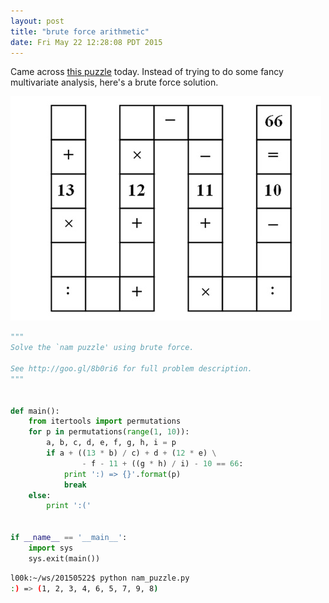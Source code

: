 ```yaml
---
layout: post
title: "brute force arithmetic"
date: Fri May 22 12:28:08 PDT 2015
---
```


Came across [this puzzle](http://www.theguardian.com/science/alexs-adventures-in-numberland/2015/may/20/can-you-do-the-maths-puzzle-for-vietnamese-eight-year-olds-that-has-stumped-parents-and-teachers)
today. Instead of trying to do some fancy multivariate analysis, here's
a brute force solution.

<img src="/images/nam_puzzle.png">

```python
"""
Solve the `nam puzzle' using brute force.

See http://goo.gl/8b0ri6 for full problem description.
"""


def main():
    from itertools import permutations
    for p in permutations(range(1, 10)):
        a, b, c, d, e, f, g, h, i = p
        if a + ((13 * b) / c) + d + (12 * e) \
                - f - 11 + ((g * h) / i) - 10 == 66:
            print ':) => {}'.format(p)
            break
    else:
        print ':('


if __name__ == '__main__':
    import sys
    sys.exit(main())
```

```bash
l00k:~/ws/20150522$ python nam_puzzle.py
:) => (1, 2, 3, 4, 6, 5, 7, 9, 8)
```
